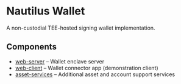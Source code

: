 # Nautilus Wallet

A non-custodial TEE-hosted signing wallet implementation.

## Components

* [web-server](web-server) – Wallet enclave server
* [web-client](web-client) – Wallet connector app (demonstration client)
* [asset-services](asset-services) – Additional asset and account support services
